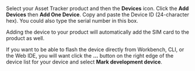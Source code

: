 Select your Asset Tracker product and then the **Devices** icon. Click the **Add Devices** then **Add One Device**. Copy and paste the Device ID (24-character hex). You could also type the serial number in this box.

Adding the device to your product will automatically add the SIM card to the product as well.

If you want to be able to flash the device directly from Workbench, CLI, or the Web IDE, you will want click the **...** button on the right edge of the device list for your device and select **Mark development device**.
